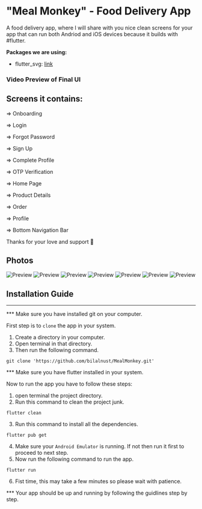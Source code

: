 # "Meal Monkey" - Food Delivery App 

A food delivery app, where I will share with you nice clean screens for your app that can run both Andriod and iOS devices because it builds with #flutter.

**Packages we are using:**

- flutter_svg: [link](https://pub.dev/packages/flutter_svg)


### Video Preview of Final UI

## Screens it contains:

=> Onboarding

=> Login

=> Forgot Password

=> Sign Up

=> Complete Profile

=> OTP Verification

=> Home Page

=> Product Details

=> Order

=> Profile

=> Bottom Navigation Bar


Thanks for your love and support 🙏 

## Photos
![Preview](https://i.ibb.co/dpfGWw9/1.png)
![Preview](https://i.ibb.co/dp8H29h/2.png)
![Preview](https://i.ibb.co/DLMdqW9/3.png)
![Preview](https://i.ibb.co/j6zBW8V/4.png)
![Preview](https://i.ibb.co/9vhkDqX/5.png)
![Preview](https://i.ibb.co/XFXnRTc/6.png)
![Preview](https://i.ibb.co/5RXvk8s/7.png)

## Installation Guide
-----------------------
*** Make sure you have installed git on your computer.

First step is to ``clone`` the app in your system. 
1. Create a directory in your computer.
2. Open terminal in that directory.
3. Then run the following command.
```
git clone 'https://github.com/bilalnust/MealMonkey.git'
```

*** Make sure you have flutter installed in your system.

Now to run the app you have to follow these steps:
1. open terminal the project directory.
2. Run this command to clean the project junk.
```
flutter clean
```
3. Run this command to install all the dependencies.
```
flutter pub get
```
4. Make sure your ``Android Emulator`` is running. If not then run it first to proceed to next step.
5. Now run the following command to run the app.
```
flutter run
```
6. Fist time, this may take a few minutes so please wait with patience.

*** Your app should be up and running by following the guidlines step by step.
